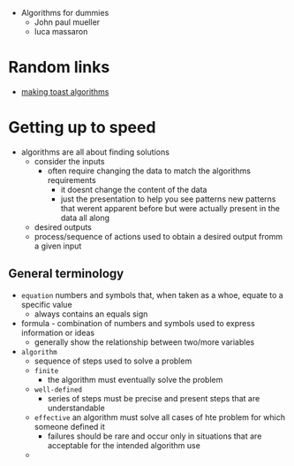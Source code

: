 - Algorithms for dummies
  - John paul mueller
  - luca massaron


# Random links
  - [making toast algorithms](https://www.google.com/search?q=making+toast+algorithm)


# Getting up to speed
  - algorithms are all about finding solutions
    - consider the inputs
      - often require changing the data to match the algorithms requirements
        - it doesnt change the content of the data
        - just the presentation to help you see patterns new patterns that werent apparent before but were actually present in the data all along
    - desired outputs
    - process/sequence of actions used to obtain a desired output fromm a given input

## General terminology
  - `equation` numbers and symbols that, when taken as a whoe, equate to a specific value
    - always contains an equals sign
  - formula - combination of numbers and symbols used to express information or ideas
    - generally show the relationship between two/more variables
  - `algorithm`
    - sequence of steps used to solve a problem
    - `finite`
      - the algorithm must  eventually solve the problem
    - `well-defined`
      - series of steps must be precise and present steps that are understandable
    - `effective` an algorithm must solve all cases of hte problem for which someone defined it
      - failures should be rare and occur only in situations that are acceptable for the intended algorithm use
    -